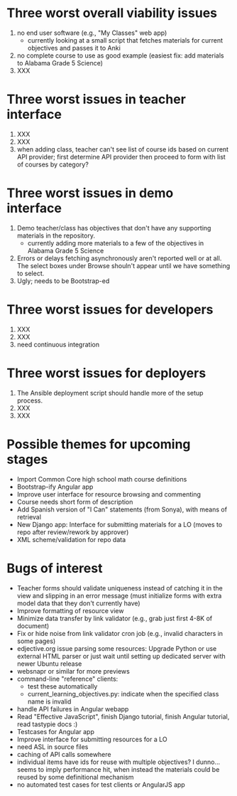 Three worst overall viability issues
====================================

1. no end user software (e.g., "My Classes" web app)
   * currently looking at a small script that fetches materials for current objectives and passes it to Anki
2. no complete course to use as good example (easiest fix: add materials to Alabama Grade 5 Science)
3. XXX

Three worst issues in teacher interface
=======================================

1. XXX
2. XXX
3. when adding class, teacher can't see list of course ids based on current API provider; first determine API provider then proceed to form with list of courses by category?

Three worst issues in demo interface
====================================

1. Demo teacher/class has objectives that don't have any supporting materials in the repository.
   * currently adding more materials to a few of the objectives in Alabama Grade 5 Science
2. Errors or delays fetching asynchronously aren't reported well or at all.  The select boxes under Browse shouln't appear until we have something to select.
3. Ugly; needs to be Bootstrap-ed

Three worst issues for developers
=================================

1. XXX
2. XXX
3. need continuous integration

Three worst issues for deployers
================================

1. The Ansible deployment script should handle more of the setup process.
2. XXX
3. XXX

Possible themes for upcoming stages
===================================

* Import Common Core high school math course definitions
* Bootstrap-ify Angular app
* Improve user interface for resource browsing and commenting
* Course needs short form of description
* Add Spanish version of "I Can" statements (from Sonya), with means of retrieval
* New Django app: Interface for submitting materials for a LO (moves to repo after review/rework by approver)
* XML scheme/validation for repo data

Bugs of interest
================

* Teacher forms should validate uniqueness instead of catching it in the view and slipping in an error message (must initialize forms with extra model data that they don't currently have)
* Improve formatting of resource view
* Minimize data transfer by link validator (e.g., grab just first 4-8K of document)
* Fix or hide noise from link validator cron job (e.g., invalid characters in some pages)
* edjective.org issue parsing some resources: Upgrade Python or use external HTML parser or just wait until setting up dedicated server with newer Ubuntu release
* websnapr or similar for more previews
* command-line "reference" clients:
  * test these automatically
  * current\_learning\_objectives.py: indicate when the specified class name is invalid
* handle API failures in Angular webapp
* Read "Effective JavaScript", finish Django tutorial, finish Angular tutorial, read tastypie docs :)
* Testcases for Angular app
* Improve interface for submitting resources for a LO
* need ASL in source files
* caching of API calls somewhere
* individual items have ids for reuse with multiple objectives?  I dunno...  seems to imply performance hit, when instead the materials could be reused by some definitional mechanism
* no automated test cases for test clients or AngularJS app
